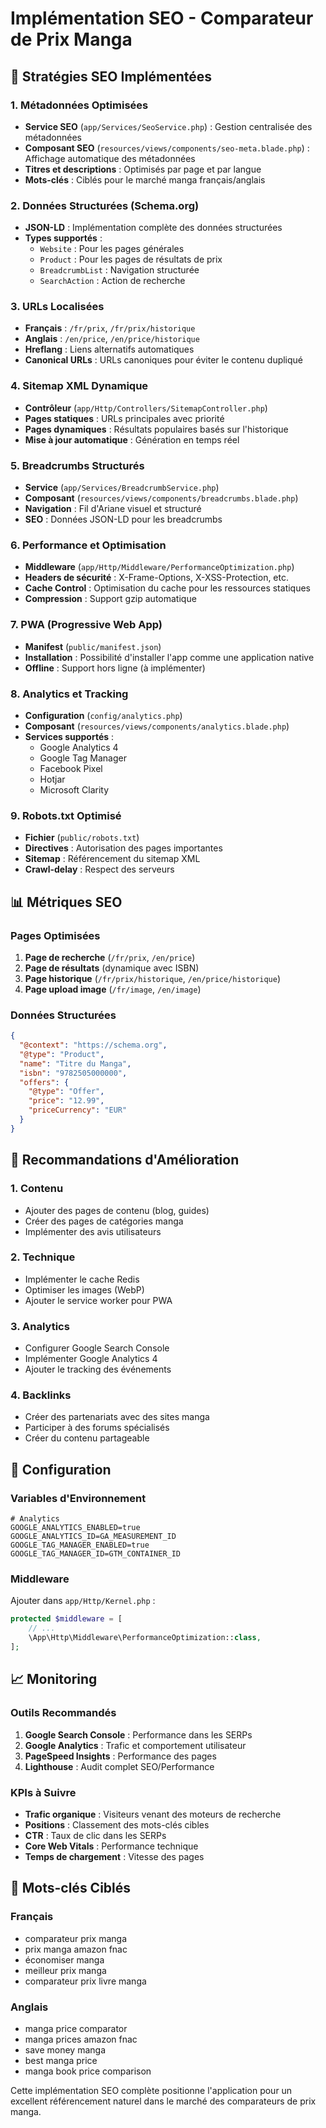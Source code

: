 # Implémentation SEO - Comparateur de Prix Manga

## 🎯 Stratégies SEO Implémentées

### 1. **Métadonnées Optimisées**
- **Service SEO** (`app/Services/SeoService.php`) : Gestion centralisée des métadonnées
- **Composant SEO** (`resources/views/components/seo-meta.blade.php`) : Affichage automatique des métadonnées
- **Titres et descriptions** : Optimisés par page et par langue
- **Mots-clés** : Ciblés pour le marché manga français/anglais

### 2. **Données Structurées (Schema.org)**
- **JSON-LD** : Implémentation complète des données structurées
- **Types supportés** :
  - `Website` : Pour les pages générales
  - `Product` : Pour les pages de résultats de prix
  - `BreadcrumbList` : Navigation structurée
  - `SearchAction` : Action de recherche

### 3. **URLs Localisées**
- **Français** : `/fr/prix`, `/fr/prix/historique`
- **Anglais** : `/en/price`, `/en/price/historique`
- **Hreflang** : Liens alternatifs automatiques
- **Canonical URLs** : URLs canoniques pour éviter le contenu dupliqué

### 4. **Sitemap XML Dynamique**
- **Contrôleur** (`app/Http/Controllers/SitemapController.php`)
- **Pages statiques** : URLs principales avec priorité
- **Pages dynamiques** : Résultats populaires basés sur l'historique
- **Mise à jour automatique** : Génération en temps réel

### 5. **Breadcrumbs Structurés**
- **Service** (`app/Services/BreadcrumbService.php`)
- **Composant** (`resources/views/components/breadcrumbs.blade.php`)
- **Navigation** : Fil d'Ariane visuel et structuré
- **SEO** : Données JSON-LD pour les breadcrumbs

### 6. **Performance et Optimisation**
- **Middleware** (`app/Http/Middleware/PerformanceOptimization.php`)
- **Headers de sécurité** : X-Frame-Options, X-XSS-Protection, etc.
- **Cache Control** : Optimisation du cache pour les ressources statiques
- **Compression** : Support gzip automatique

### 7. **PWA (Progressive Web App)**
- **Manifest** (`public/manifest.json`)
- **Installation** : Possibilité d'installer l'app comme une application native
- **Offline** : Support hors ligne (à implémenter)

### 8. **Analytics et Tracking**
- **Configuration** (`config/analytics.php`)
- **Composant** (`resources/views/components/analytics.blade.php`)
- **Services supportés** :
  - Google Analytics 4
  - Google Tag Manager
  - Facebook Pixel
  - Hotjar
  - Microsoft Clarity

### 9. **Robots.txt Optimisé**
- **Fichier** (`public/robots.txt`)
- **Directives** : Autorisation des pages importantes
- **Sitemap** : Référencement du sitemap XML
- **Crawl-delay** : Respect des serveurs

## 📊 Métriques SEO

### Pages Optimisées
1. **Page de recherche** (`/fr/prix`, `/en/price`)
2. **Page de résultats** (dynamique avec ISBN)
3. **Page historique** (`/fr/prix/historique`, `/en/price/historique`)
4. **Page upload image** (`/fr/image`, `/en/image`)

### Données Structurées
```json
{
  "@context": "https://schema.org",
  "@type": "Product",
  "name": "Titre du Manga",
  "isbn": "9782505000000",
  "offers": {
    "@type": "Offer",
    "price": "12.99",
    "priceCurrency": "EUR"
  }
}
```

## 🚀 Recommandations d'Amélioration

### 1. **Contenu**
- Ajouter des pages de contenu (blog, guides)
- Créer des pages de catégories manga
- Implémenter des avis utilisateurs

### 2. **Technique**
- Implémenter le cache Redis
- Optimiser les images (WebP)
- Ajouter le service worker pour PWA

### 3. **Analytics**
- Configurer Google Search Console
- Implémenter Google Analytics 4
- Ajouter le tracking des événements

### 4. **Backlinks**
- Créer des partenariats avec des sites manga
- Participer à des forums spécialisés
- Créer du contenu partageable

## 🔧 Configuration

### Variables d'Environnement
```env
# Analytics
GOOGLE_ANALYTICS_ENABLED=true
GOOGLE_ANALYTICS_ID=GA_MEASUREMENT_ID
GOOGLE_TAG_MANAGER_ENABLED=true
GOOGLE_TAG_MANAGER_ID=GTM_CONTAINER_ID
```

### Middleware
Ajouter dans `app/Http/Kernel.php` :
```php
protected $middleware = [
    // ...
    \App\Http\Middleware\PerformanceOptimization::class,
];
```

## 📈 Monitoring

### Outils Recommandés
1. **Google Search Console** : Performance dans les SERPs
2. **Google Analytics** : Trafic et comportement utilisateur
3. **PageSpeed Insights** : Performance des pages
4. **Lighthouse** : Audit complet SEO/Performance

### KPIs à Suivre
- **Trafic organique** : Visiteurs venant des moteurs de recherche
- **Positions** : Classement des mots-clés cibles
- **CTR** : Taux de clic dans les SERPs
- **Core Web Vitals** : Performance technique
- **Temps de chargement** : Vitesse des pages

## 🎯 Mots-clés Ciblés

### Français
- comparateur prix manga
- prix manga amazon fnac
- économiser manga
- meilleur prix manga
- comparateur prix livre manga

### Anglais
- manga price comparator
- manga prices amazon fnac
- save money manga
- best manga price
- manga book price comparison

Cette implémentation SEO complète positionne l'application pour un excellent référencement naturel dans le marché des comparateurs de prix manga. 
